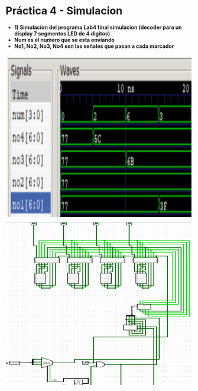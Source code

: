 # Práctica 4 - Simulacion

- **1) Simulacion del programa Lab4 final simulacion (decoder para un display 7 segmentos LED de 4 digitos)** 
- **Num es el numero que se esta enviando**
- **No1, No2, No3, No4 son las señales que pasan a cada marcador** 
<p align="center">
  <img src="https://github.com/EdisonAltamirano/Advanced-Digital-Systems-Laboratory/blob/master/Practica_4_simulacion/docs/Simulacion.png" width="600" height="440" align="center"/>
</p>
<p align="center">
  <img src="https://github.com/EdisonAltamirano/Advanced-Digital-Systems-Laboratory/blob/master/Practica_4_simulacion/docs/EsquematicoFinal.png" width="600" height="440" align="center"/>

</p>
